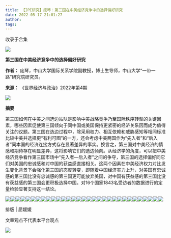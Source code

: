 ```yaml
---
title: 【IPE研究】庞琴：第三国在中美经济竞争中的选择偏好研究
date: 2022-05-17 21:01:27
author: 
tags: 
---
```



收录于合集

![](/images/10/2.gif)

  

**第三国在中美经济竞争中的选择偏好研究**

 **作者：** 庞琴，中山大学国际关系学院副教授，博士生导师，中山大学“一带一路”研究院研究员。

 **来源：** 《世界经济与政治》2022年第4期

  

![](/images/10/3.png)

  

 **摘要**

第三国如何在中美之间选边站队是影响中美战略竞争乃至国际秩序转型的关键因素，哪些因素促使第三国倾向于同中国或美国保持更紧密的经济关系因而成为值得关注的议题。第三国在选边过程中，除采用权力、相互依赖和威胁感知等相同标准比较中美并选择更“有利可图”的一方，还会考虑中美两国作为“先入者”和“后入者”同本国的经济连接方式存在显著差异的事实。换言之，第三国对中美经济的情感和期待存在明显差异，这将影响它们的选边倾向。从经济学的角度，可以把中美经济竞争看作第三国市场中“先入者—后入者”之间的争夺，第三国的选择偏好同它们对美国的忠诚感和对中国的获益感直接相关。这两个因素在中美经济权力对比发生变化背景下会强化第三国的态度转变，即随着中国经济实力上升，对美国有忠诚感的第三国比没有忠诚感的第三国更可能放弃美国，对中国有获益感的第三国比没有获益感的第三国会更积极选择中国。对16个国家1843名受访者的数据进行的定量检验显著支持这一结论。  

  

![](/images/10/4.jpeg)![](/images/10/5.jpeg)![](/images/10/6.jpeg)![](/images/10/7.jpeg)![](/images/10/8.jpeg)![](/images/10/9.jpeg)![](/images/10/10.jpeg)![](/images/10/11.jpeg)![](/images/10/12.jpeg)![](/images/10/13.jpeg)![](/images/10/14.jpeg)![](/images/10/15.jpeg)![](/images/10/16.jpeg)![](/images/10/17.jpeg)![](/images/10/18.jpeg)![](/images/10/19.jpeg)![](/images/10/20.jpeg)![](/images/10/21.jpeg)![](/images/10/22.jpeg)![](/images/10/23.jpeg)![](/images/10/24.jpeg)![](/images/10/25.jpeg)![](/images/10/26.jpeg)![](/images/10/27.jpeg)![](/images/10/28.jpeg)![](/images/10/29.jpeg)![](/images/10/30.jpeg)![](/images/10/31.jpeg)![](/images/10/32.jpeg)![](/images/10/33.jpeg)![](/images/10/34.jpeg)

  

排版 | 屈媛媛  

  

文章观点不代表本平台观点  

![](/images/10/35.gif)

